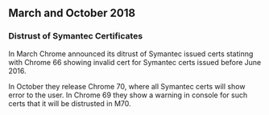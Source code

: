## March and October 2018

### Distrust of Symantec Certificates
In March Chrome announced its ditrust of Symantec issued certs statinng with Chrome 66 showing invalid cert for Symantec certs issued before June 2016. 

In October they release Chrome 70, where all Symantec certs will show error to the user. In Chrome 69 they show a warning in console for such certs that it will be distrusted in M70.